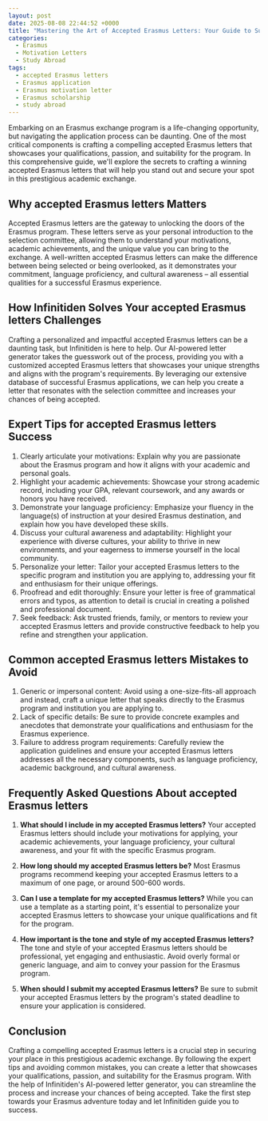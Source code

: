 ```yaml
---
layout: post
date: 2025-08-08 22:44:52 +0000
title: "Mastering the Art of Accepted Erasmus Letters: Your Guide to Success"
categories:
  - Erasmus
  - Motivation Letters
  - Study Abroad
tags:
  - accepted Erasmus letters
  - Erasmus application
  - Erasmus motivation letter
  - Erasmus scholarship
  - study abroad
---
```


Embarking on an Erasmus exchange program is a life-changing opportunity, but navigating the application process can be daunting. One of the most critical components is crafting a compelling accepted Erasmus letters that showcases your qualifications, passion, and suitability for the program. In this comprehensive guide, we'll explore the secrets to crafting a winning accepted Erasmus letters that will help you stand out and secure your spot in this prestigious academic exchange.

## Why accepted Erasmus letters Matters

Accepted Erasmus letters are the gateway to unlocking the doors of the Erasmus program. These letters serve as your personal introduction to the selection committee, allowing them to understand your motivations, academic achievements, and the unique value you can bring to the exchange. A well-written accepted Erasmus letters can make the difference between being selected or being overlooked, as it demonstrates your commitment, language proficiency, and cultural awareness – all essential qualities for a successful Erasmus experience.

## How Infinitiden Solves Your accepted Erasmus letters Challenges

Crafting a personalized and impactful accepted Erasmus letters can be a daunting task, but Infinitiden is here to help. Our AI-powered letter generator takes the guesswork out of the process, providing you with a customized accepted Erasmus letters that showcases your unique strengths and aligns with the program's requirements. By leveraging our extensive database of successful Erasmus applications, we can help you create a letter that resonates with the selection committee and increases your chances of being accepted.

## Expert Tips for accepted Erasmus letters Success

1. Clearly articulate your motivations: Explain why you are passionate about the Erasmus program and how it aligns with your academic and personal goals.
2. Highlight your academic achievements: Showcase your strong academic record, including your GPA, relevant coursework, and any awards or honors you have received.
3. Demonstrate your language proficiency: Emphasize your fluency in the language(s) of instruction at your desired Erasmus destination, and explain how you have developed these skills.
4. Discuss your cultural awareness and adaptability: Highlight your experience with diverse cultures, your ability to thrive in new environments, and your eagerness to immerse yourself in the local community.
5. Personalize your letter: Tailor your accepted Erasmus letters to the specific program and institution you are applying to, addressing your fit and enthusiasm for their unique offerings.
6. Proofread and edit thoroughly: Ensure your letter is free of grammatical errors and typos, as attention to detail is crucial in creating a polished and professional document.
7. Seek feedback: Ask trusted friends, family, or mentors to review your accepted Erasmus letters and provide constructive feedback to help you refine and strengthen your application.

## Common accepted Erasmus letters Mistakes to Avoid

1. Generic or impersonal content: Avoid using a one-size-fits-all approach and instead, craft a unique letter that speaks directly to the Erasmus program and institution you are applying to.
2. Lack of specific details: Be sure to provide concrete examples and anecdotes that demonstrate your qualifications and enthusiasm for the Erasmus experience.
3. Failure to address program requirements: Carefully review the application guidelines and ensure your accepted Erasmus letters addresses all the necessary components, such as language proficiency, academic background, and cultural awareness.

## Frequently Asked Questions About accepted Erasmus letters

1. **What should I include in my accepted Erasmus letters?**
   Your accepted Erasmus letters should include your motivations for applying, your academic achievements, your language proficiency, your cultural awareness, and your fit with the specific Erasmus program.

2. **How long should my accepted Erasmus letters be?**
   Most Erasmus programs recommend keeping your accepted Erasmus letters to a maximum of one page, or around 500-600 words.

3. **Can I use a template for my accepted Erasmus letters?**
   While you can use a template as a starting point, it's essential to personalize your accepted Erasmus letters to showcase your unique qualifications and fit for the program.

4. **How important is the tone and style of my accepted Erasmus letters?**
   The tone and style of your accepted Erasmus letters should be professional, yet engaging and enthusiastic. Avoid overly formal or generic language, and aim to convey your passion for the Erasmus program.

5. **When should I submit my accepted Erasmus letters?**
   Be sure to submit your accepted Erasmus letters by the program's stated deadline to ensure your application is considered.

## Conclusion

Crafting a compelling accepted Erasmus letters is a crucial step in securing your place in this prestigious academic exchange. By following the expert tips and avoiding common mistakes, you can create a letter that showcases your qualifications, passion, and suitability for the Erasmus program. With the help of Infinitiden's AI-powered letter generator, you can streamline the process and increase your chances of being accepted. Take the first step towards your Erasmus adventure today and let Infinitiden guide you to success.